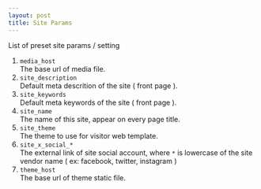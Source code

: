 ```yaml
---
layout: post
title: Site Params
---
```


List of preset site params / setting

1. `media_host`  
The base url of media file.
1. `site_description`  
Default meta descrition of the site ( front page ).
1. `site_keywords`  
Default meta keywords of the site ( front page ).
1. `site_name`  
The name of this site, appear on every page title.
1. `site_theme`  
The theme to use for visitor web template.
1. `site_x_social_*`  
The external link of site social account, where `*` is lowercase of the site vendor name ( ex: facebook, twitter, instagram )
1. `theme_host`  
The base url of theme static file.